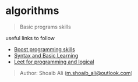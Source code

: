 # algorithms
> Basic programs skills

useful links to follow
- [Boost programming skills](https://www.hackerrank.com/)
- [Syntax and Basic Learning](https://www.w3schools.com/)
- [Leet for programming and logical](https://leetcode.com/)

> Author: Shoaib Ali (m.shoaib_ali@outlook.com)

